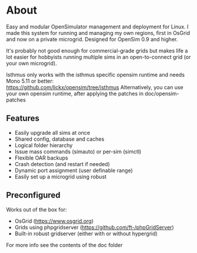 # About
Easy and modular OpenSimulator management and deployment for Linux. I made this system for running and managing my own regions, first in OsGrid and now on a private microgrid. Designed for OpenSim 0.9 and higher.

It's probably not good enough for commercial-grade grids but makes life a lot easier for hobbyists running multiple sims in an open-to-connect grid (or your own microgrid).

Isthmus only works with the isthmus specific opensim runtime and needs Mono 5.11 or better:  
https://github.com/lickx/opensim/tree/isthmus
Alternatively, you can use your own opensim runtime, after applying the patches in doc/opensim-patches

## Features
  * Easily upgrade all sims at once
  * Shared config, database and caches
  * Logical folder hierarchy
  * Issue mass commands (simauto) or per-sim (simctl)
  * Flexible OAR backups
  * Crash detection (and restart if needed)
  * Dynamic port assignment (user definable range)
  * Easily set up a microgrid using robust
  
## Preconfigured
Works out of the box for:

  * OsGrid (https://www.osgrid.org)
  * Grids using phpgridserver (https://github.com/ft-/phpGridServer)
  * Built-in robust gridserver (either with or without hypergrid)

For more info see the contents of the doc folder
